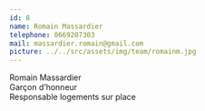 ```yaml
---
id: 8
name: Romain Massardier
telephone: 0669207303
mail: massardier.romain@gmail.com
picture: ../../src/assets/img/team/romainm.jpg
---
```

Romain Massardier  
Garçon d’honneur  
Responsable logements sur place  
